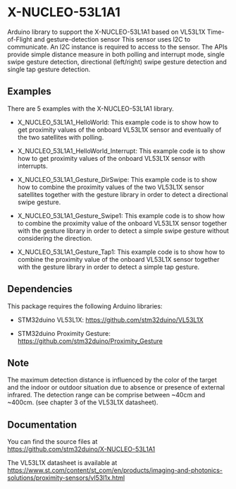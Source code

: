 # X-NUCLEO-53L1A1

Arduino library to support the X-NUCLEO-53L1A1 based on VL53L1X Time-of-Flight and gesture-detection sensor
This sensor uses I2C to communicate. An I2C instance is required to access to the sensor.
The APIs provide simple distance measure in both polling and interrupt mode, single swipe gesture detection,
directional (left/right) swipe gesture detection and single tap gesture detection.

## Examples

There are 5 examples with the  X-NUCLEO-53L1A1 library.

* X_NUCLEO_53L1A1_HelloWorld: This example code is to show how to get proximity
  values of the onboard VL53L1X sensor and eventually of the two satellites with polling.

* X_NUCLEO_53L1A1_HelloWorld_Interrupt: This example code is to show how to get proximity
  values of the onboard VL53L1X sensor with interrupts.

* X_NUCLEO_53L1A1_Gesture_DirSwipe: This example code is to show how to combine the
  proximity values of the two VL53L1X sensor satellites together with the gesture library
  in order to detect a directional swipe gesture.

* X_NUCLEO_53L1A1_Gesture_Swipe1: This example code is to show how to combine the
  proximity value of the onboard VL53L1X sensor together with the gesture library
  in order to detect a simple swipe gesture without considering the direction.

* X_NUCLEO_53L1A1_Gesture_Tap1: This example code is to show how to combine the
  proximity value of the onboard VL53L1X sensor together with the gesture
  library in order to detect a simple tap gesture.

## Dependencies

This package requires the following Arduino libraries:

* STM32duino VL53L1X: https://github.com/stm32duino/VL53L1X

* STM32duino Proximity Gesture: https://github.com/stm32duino/Proximity_Gesture
  
## Note

The maximum detection distance is influenced by the color of the target and
the indoor or outdoor situation due to absence or presence of external
infrared.
The detection range can be comprise between ~40cm and ~400cm. (see chapter 3 of
the VL53L1X datasheet).

## Documentation

You can find the source files at  
https://github.com/stm32duino/X-NUCLEO-53L1A1

The VL53L1X datasheet is available at  
https://www.st.com/content/st_com/en/products/imaging-and-photonics-solutions/proximity-sensors/vl53l1x.html
